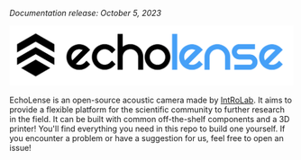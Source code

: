 _Documentation release: October 5, 2023_

<p align="center">
 <picture>
  <source media="(prefers-color-scheme: dark)" srcset=".github/logo_dark_theme.svg" width="520">
  <img alt="EchoLense" src=".github/logo_light_theme.svg" width="520">
 </picture>
</p>


EchoLense is an open-source acoustic camera made by [IntRoLab](https://introlab.3it.usherbrooke.ca/mediawiki-introlab/index.php/Main_Page). It aims to provide a flexible platform for the scientific community to further research in the field. It can be built with common off-the-shelf components and a 3D printer! You'll find everything you need in this repo to build one yourself. If you encounter a problem or have a suggestion for us, feel free to open an issue! 
